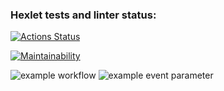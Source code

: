 ### Hexlet tests and linter status:
[![Actions Status](https://github.com/corbosin/php-project-lvl1/workflows/hexlet-check/badge.svg)](https://github.com/corbosin/php-project-lvl1/actions)

[![Maintainability](https://api.codeclimate.com/v1/badges/a99a88d28ad37a79dbf6/maintainability)](https://codeclimate.com/github/codeclimate/codeclimate/maintainability)

![example workflow](https://github.com/github/docs/actions/workflows/main.yml/badge.svg)
![example event parameter](https://github.com/github/docs/actions/workflows/main.yml/badge.svg?event=pull_request)
